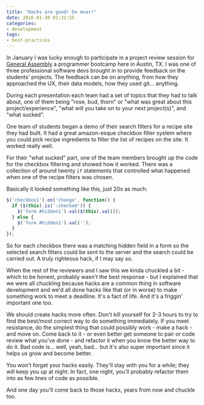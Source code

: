 ```yaml
---
title: "Hacks are good! Do moar!"
date: 2016-01-30 01:31:55
categories:
- development
tags:
- best-practices
---
```

In January I was lucky enough to participate in a project review session for [General Assembly](https://generalassemb.ly/) a programmer bootcamp here in Austin, TX. I was one of three professional software devs brought in to provide feedback on the students' projects. The feedback can be on anything, from how they approached the UX, their data models, how they used git... anything.

During each presentation each team had a set of topics that they had to talk about, one of them being "rose, bud, thorn" or "what was great about this project/experience", "what will you take on to your next project(s)", and "what sucked".

One team of students began a demo of their search filters for a recipe site they had built. It had a great amazon-esque checkbox filter system where you could pick recipe ingredients to filter the list of recipes on the site. It worked really well.

For their "what sucked" part, one of the team members brought up the code for the checkbox filtering and showed how it worked. There was a collection of around twenty `if` statements that controlled what happened when one of the recipe filters was chosen.

Basically it looked something like this, just 20x as much:

```javascript
$('checkbox1').on('change', function() {
  if ($(this).is(':checked')) {
    $('form #hidden1').val($(this).val());
  } else {
    $('form #hidden1').val('');
  }
});
```

So for each checkbox there was a matching hidden field in a form so the selected search filters could be sent to the server and the search could be carried out. A truly righteous hack, if I may say so.

When the rest of the reviewers and I saw this we kinda chuckled a bit - which to be honest, probably wasn't the best response - but I explained that we were all chuckling because hacks are a common thing in software development and we'd all done hacks like that (or in worse) to make something work to meet a deadline. It's a fact of life. And it's a friggin' important one too.

We should create hacks more often. Don't kill yourself for 2-3 hours to try to find the best/most correct way to do something immediately. If you meet resistance, do the simplest thing that could possibly work - make a hack - and move on. Come back to it - or even better get someone to pair or code review what you've done - and refactor it when you know the better way to do it. Bad code is... well, yeah, bad... but it's also super important since it helps us grow and become better.

You won't forget your hacks easily. They'll stay with you for a while; they will keep you up at night. In fact, one night, you'll probably refactor them into as few lines of code as possible.

And one day you'll come back to those hacks, years from now and chuckle too.
